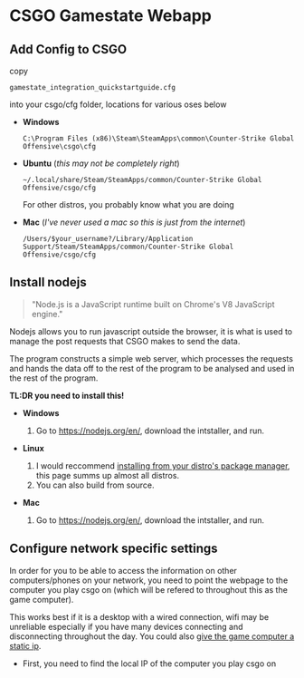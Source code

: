 # CSGO Gamestate Webapp

## Add Config to CSGO

copy

    gamestate_integration_quickstartguide.cfg

into your csgo/cfg folder, locations for various oses below

* **Windows**

    ```C:\Program Files (x86)\Steam\SteamApps\common\Counter-Strike Global Offensive\csgo\cfg```

* **Ubuntu** (*this may not be completely right*)

    ```~/.local/share/Steam/SteamApps/common/Counter-Strike Global Offensive/csgo/cfg```

	For other distros, you probably know what you are doing

* **Mac** (*I've never used a mac so this is just from the internet*)
	
	```/Users/$your_username?/Library/Application Support/Steam/SteamApps/common/Counter-Strike Global Offensive/csgo/cfg```

## Install nodejs

>"Node.js is a JavaScript runtime built on Chrome's V8 JavaScript engine."

Nodejs allows you to run javascript outside the browser, it is what is used to manage the post requests that CSGO makes to send the data.

The program constructs a simple web server, which processes the requests and hands the data off to the rest of the program to be analysed and used in the rest of the program.

**TL:DR you need to install this!**

* **Windows**

	1. Go to <https://nodejs.org/en/>, download the intstaller, and run.

* **Linux**

	1. I would reccommend [installing from your distro's package manager](https://nodejs.org/en/download/package-manager/), this page summs up almost all distros.
	2. You can also build from source.

* **Mac**

	1. Go to <https://nodejs.org/en/>, download the intstaller, and run.

## Configure network specific settings

In order for you to be able to access the information on other computers/phones on your network, you need to point the webpage to the computer you play csgo on (which will be refered to throughout this as the game computer).

This works best if it is a desktop with a wired connection, wifi may be unreliable especially if you have many devices connecting and disconnecting throughout the day. You could also [give the game computer a static ip](http://www.linksys.com/us/support-article?articleNum=140106).

* First, you need to find the local IP of the computer you play csgo on


